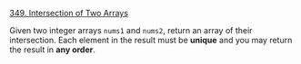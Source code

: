 [349. Intersection of Two Arrays](https://leetcode.com/problems/intersection-of-two-arrays/)

Given two integer arrays `nums1` and `nums2`, return an array of their intersection. Each element in the result must be **unique** and you may return the result in **any order**.
